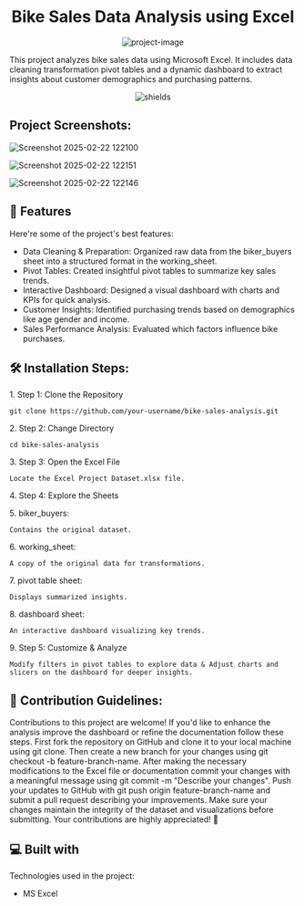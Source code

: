 <h1 align="center" id="title">Bike Sales Data Analysis using Excel</h1>

<p align="center"><img src="https://socialify.git.ci/aloukik16/Bike-Sales-Data-Analysis/image?language=1&amp;name=1&amp;theme=Light" alt="project-image"></p>

<p id="description">This project analyzes bike sales data using Microsoft Excel. It includes data cleaning transformation pivot tables and a dynamic dashboard to extract insights about customer demographics and purchasing patterns.</p>

<p align="center"><img src="https://img.shields.io/badge/Microsoft_Excel-217346?style=for-the-badge&amp;logo=microsoft-excel&amp;logoColor=white" alt="shields"></p>

<h2>Project Screenshots:</h2>

![Screenshot 2025-02-22 122100](https://github.com/user-attachments/assets/675d2885-511d-43ef-a2bb-950114f09a16)

![Screenshot 2025-02-22 122151](https://github.com/user-attachments/assets/c6fe520b-9c16-4efc-9278-2ea4e23930e3)


![Screenshot 2025-02-22 122146](https://github.com/user-attachments/assets/09ee953d-8007-4ea9-8739-b3f068195da2)


  
  
<h2>🧐 Features</h2>

Here're some of the project's best features:

*   Data Cleaning & Preparation: Organized raw data from the biker\_buyers sheet into a structured format in the working\_sheet.
*   Pivot Tables: Created insightful pivot tables to summarize key sales trends.
*   Interactive Dashboard: Designed a visual dashboard with charts and KPIs for quick analysis.
*   Customer Insights: Identified purchasing trends based on demographics like age gender and income.
*   Sales Performance Analysis: Evaluated which factors influence bike purchases.

<h2>🛠️ Installation Steps:</h2>

<p>1. Step 1: Clone the Repository</p>

```
git clone https://github.com/your-username/bike-sales-analysis.git
```

<p>2. Step 2: Change Directory</p>

```
cd bike-sales-analysis
```

<p>3. Step 3: Open the Excel File</p>

```
Locate the Excel Project Dataset.xlsx file.
```

<p>4. Step 4: Explore the Sheets</p>

<p>5. biker_buyers:</p>

```
Contains the original dataset.
```

<p>6. working_sheet:</p>

```
A copy of the original data for transformations.
```

<p>7. pivot table sheet:</p>

```
Displays summarized insights.
```

<p>8. dashboard sheet:</p>

```
An interactive dashboard visualizing key trends.
```

<p>9. Step 5: Customize &amp; Analyze</p>

```
Modify filters in pivot tables to explore data & Adjust charts and slicers on the dashboard for deeper insights.
```

<h2>🍰 Contribution Guidelines:</h2>

Contributions to this project are welcome! If you'd like to enhance the analysis improve the dashboard or refine the documentation follow these steps. First fork the repository on GitHub and clone it to your local machine using git clone. Then create a new branch for your changes using git checkout -b feature-branch-name. After making the necessary modifications to the Excel file or documentation commit your changes with a meaningful message using git commit -m "Describe your changes". Push your updates to GitHub with git push origin feature-branch-name and submit a pull request describing your improvements. Make sure your changes maintain the integrity of the dataset and visualizations before submitting. Your contributions are highly appreciated! 🚀

  
  
<h2>💻 Built with</h2>

Technologies used in the project:

*   MS Excel
